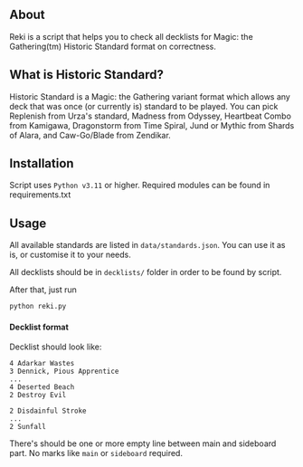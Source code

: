 ## About

Reki is a script that helps you to check all decklists for Magic: the Gathering(tm) Historic Standard format on correctness.


## What is Historic Standard?

Historic Standard is a Magic: the Gathering variant format which allows any deck that was once (or currently is) standard to be played. You can pick Replenish from Urza's standard, Madness from Odyssey, Heartbeat Combo from Kamigawa, Dragonstorm from Time Spiral, Jund or Mythic from Shards of Alara, and Caw-Go/Blade from Zendikar.



## Installation

Script uses `Python v3.11` or higher.
Required modules can be found in requirements.txt



## Usage

All available standards are listed in `data/standards.json`. You can use it as is, or customise it to your needs. 

All decklists should be in `decklists/` folder in order to be found by script.

After that, just run 
```sh
python reki.py
```


#### Decklist format

Decklist should look like:

```
4 Adarkar Wastes
3 Dennick, Pious Apprentice
...
4 Deserted Beach
2 Destroy Evil

2 Disdainful Stroke
...
2 Sunfall
```

There's should be one or more empty line between main and sideboard part. No marks like `main` or `sideboard` required.
